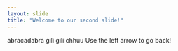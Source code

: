```yaml
---
layout: slide
title: "Welcome to our second slide!"
---
```

abracadabra gili gili chhuu
Use the left arrow to go back!
